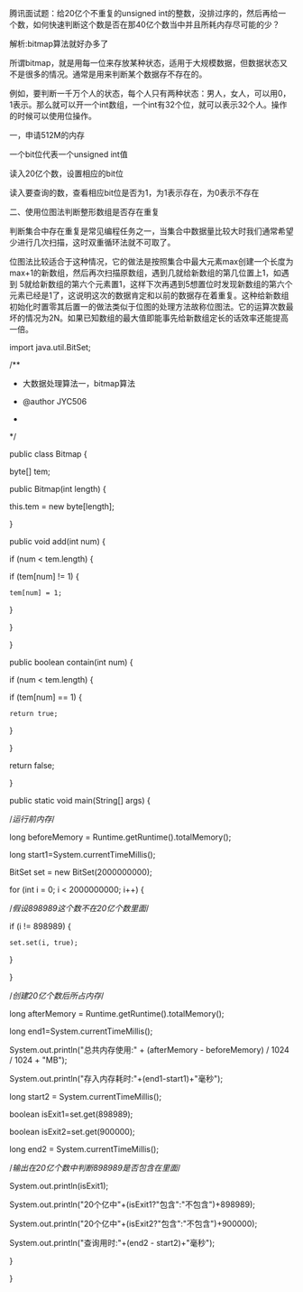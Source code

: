 腾讯面试题：给20亿个不重复的unsigned int的整数，没排过序的，然后再给一个数，如何快速判断这个数是否在那40亿个数当中并且所耗内存尽可能的少？

 解析:bitmap算法就好办多了

 所谓bitmap，就是用每一位来存放某种状态，适用于大规模数据，但数据状态又不是很多的情况。通常是用来判断某个数据存不存在的。

 例如，要判断一千万个人的状态，每个人只有两种状态：男人，女人，可以用0，1表示。那么就可以开一个int数组，一个int有32个位，就可以表示32个人。操作的时候可以使用位操作。

一，申请512M的内存

一个bit位代表一个unsigned int值

读入20亿个数，设置相应的bit位

读入要查询的数，查看相应bit位是否为1，为1表示存在，为0表示不存在

二、使用位图法判断整形数组是否存在重复

判断集合中存在重复是常见编程任务之一，当集合中数据量比较大时我们通常希望少进行几次扫描，这时双重循环法就不可取了。

位图法比较适合于这种情况，它的做法是按照集合中最大元素max创建一个长度为max+1的新数组，然后再次扫描原数组，遇到几就给新数组的第几位置上1，如遇到 5就给新数组的第六个元素置1，这样下次再遇到5想置位时发现新数组的第六个元素已经是1了，这说明这次的数据肯定和以前的数据存在着重复。这种给新数组初始化时置零其后置一的做法类似于位图的处理方法故称位图法。它的运算次数最坏的情况为2N。如果已知数组的最大值即能事先给新数组定长的话效率还能提高一倍。

import java.util.BitSet;

/**

 * 大数据处理算法一，bitmap算法

 * @author JYC506

 *

 */

public class Bitmap {



 byte[] tem;



 public Bitmap(int length) {

  this.tem = new byte[length];

 }



 public void add(int num) {

  if (num < tem.length) {

   if (tem[num] != 1) {

    tem[num] = 1;

   }

  }

 }



 public boolean contain(int num) {

  if (num < tem.length) {

   if (tem[num] == 1) {

    return true;

   }

  }

  return false;

 }



 public static void main(String[] args) {

  /*运行前内存*/

  long beforeMemory = Runtime.getRuntime().totalMemory();

  long start1=System.currentTimeMillis();

  BitSet set = new BitSet(2000000000);

  for (int i = 0; i < 2000000000; i++) {

   /*假设898989这个数不在20亿个数里面*/

   if (i != 898989) {

    set.set(i, true);

   }

  }

  /*创建20亿个数后所占内存*/

  long afterMemory = Runtime.getRuntime().totalMemory();

  long end1=System.currentTimeMillis();

  System.out.println("总共内存使用:" + (afterMemory - beforeMemory) / 1024 / 1024 + "MB");

  System.out.println("存入内存耗时:"+(end1-start1)+"毫秒");

  long start2 = System.currentTimeMillis();

  boolean isExit1=set.get(898989);

  boolean isExit2=set.get(900000);



  long end2 = System.currentTimeMillis();

  /*输出在20亿个数中判断898989是否包含在里面*/

  System.out.println(isExit1);

  System.out.println("20个亿中"+(isExit1?"包含":"不包含")+898989);

  System.out.println("20个亿中"+(isExit2?"包含":"不包含")+900000);

  System.out.println("查询用时:"+(end2 - start2)+"毫秒");

 }



}
